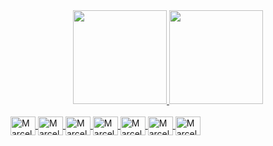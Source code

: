 



<div align="center">
  <a href="https://github.com/Marcelo.Dev">
  <img height="150em" src="https://github-readme-stats.vercel.app/api?username=MarcelobDev&show_icons=true&theme=dark&include_all_commits=true&count_private=true"/>
  <img height="150em" src="https://github-readme-stats.vercel.app/api/top-langs/?username=MarcelobDev&layout=compact&langs_count=7&theme=dark"/>
</div>

<div style="display: inline_block"><br>
<img align="center" alt="Marcelo-Angular" height="30" width="40" src="https://cdn.jsdelivr.net/gh/devicons/devicon@latest/icons/angular/angular-original.svg" />
<img align="center" alt="Marcelo-Angular" height="30" width="40" src="https://cdn.jsdelivr.net/gh/devicons/devicon@latest/icons/javascript/javascript-original.svg" />
<img align="center" alt="Marcelo-Angular" height="30" width="40" src="https://cdn.jsdelivr.net/gh/devicons/devicon@latest/icons/typescript/typescript-original.svg" />
<img align="center" alt="Marcelo-Angular" height="30" width="40" src="https://cdn.jsdelivr.net/gh/devicons/devicon@latest/icons/nextjs/nextjs-original.svg" />
<img align="center" alt="Marcelo-Angular" height="30" width="40" src="https://cdn.jsdelivr.net/gh/devicons/devicon@latest/icons/googlecloud/googlecloud-original.svg" />
<img align="center" alt="Marcelo-Angular" height="30" width="40" src="https://cdn.jsdelivr.net/gh/devicons/devicon@latest/icons/python/python-original.svg" />
<img align="center" alt="Marcelo-Angular" height="30" width="40" src="https://cdn.jsdelivr.net/gh/devicons/devicon@latest/icons/csharp/csharp-original.svg" />
</div>
